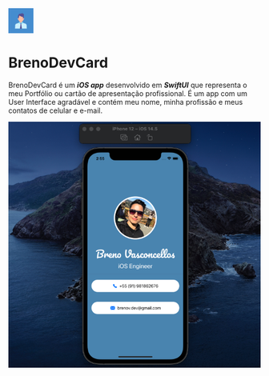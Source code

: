 <img src="/img/appIcon.png" width="50px" height="50px">

# BrenoDevCard
BrenoDevCard é um **_iOS app_** desenvolvido em **_SwiftUI_** que representa o meu Portfólio ou cartão de apresentação profissional. É um app com um User Interface agradável e contém meu nome, minha profissão e meus contatos de celular e e-mail.

<img src="/img/brnDev.png">
